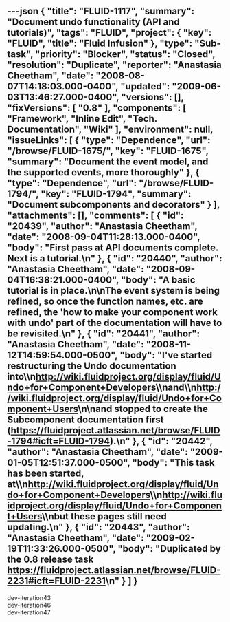 ---json
{
  "title": "FLUID-1117",
  "summary": "Document undo functionality (API and tutorials)",
  "tags": "FLUID",
  "project": {
    "key": "FLUID",
    "title": "Fluid Infusion"
  },
  "type": "Sub-task",
  "priority": "Blocker",
  "status": "Closed",
  "resolution": "Duplicate",
  "reporter": "Anastasia Cheetham",
  "date": "2008-08-07T14:18:03.000-0400",
  "updated": "2009-06-03T13:46:27.000-0400",
  "versions": [],
  "fixVersions": [
    "0.8"
  ],
  "components": [
    "Framework",
    "Inline Edit",
    "Tech. Documentation",
    "Wiki"
  ],
  "environment": null,
  "issueLinks": [
    {
      "type": "Dependence",
      "url": "/browse/FLUID-1675/",
      "key": "FLUID-1675",
      "summary": "Document the event model, and the supported events, more thoroughly"
    },
    {
      "type": "Dependence",
      "url": "/browse/FLUID-1794/",
      "key": "FLUID-1794",
      "summary": "Document subcomponents and decorators"
    }
  ],
  "attachments": [],
  "comments": [
    {
      "id": "20439",
      "author": "Anastasia Cheetham",
      "date": "2008-09-04T11:28:13.000-0400",
      "body": "First pass at API documents complete. Next is a tutorial.\n"
    },
    {
      "id": "20440",
      "author": "Anastasia Cheetham",
      "date": "2008-09-04T16:38:21.000-0400",
      "body": "A basic tutorial is in place.\n\nThe event system is being refined, so once the function names, etc. are refined, the 'how to make your component work with undo' part of the documentation will have to be revisited.\n"
    },
    {
      "id": "20441",
      "author": "Anastasia Cheetham",
      "date": "2008-11-12T14:59:54.000-0500",
      "body": "I've started restructuring the Undo documentation into\\\n<http://wiki.fluidproject.org/display/fluid/Undo+for+Component+Developers>\\\nand\\\n<http://wiki.fluidproject.org/display/fluid/Undo+for+Component+Users>\n\nand stopped to create the Subcomponent documentation first (<https://fluidproject.atlassian.net/browse/FLUID-1794#icft=FLUID-1794>).\n"
    },
    {
      "id": "20442",
      "author": "Anastasia Cheetham",
      "date": "2009-01-05T12:51:37.000-0500",
      "body": "This task has been started, at\\\n<http://wiki.fluidproject.org/display/fluid/Undo+for+Component+Developers>\\\n<http://wiki.fluidproject.org/display/fluid/Undo+for+Component+Users>\\\nbut these pages still need updating.\n"
    },
    {
      "id": "20443",
      "author": "Anastasia Cheetham",
      "date": "2009-02-19T11:33:26.000-0500",
      "body": "Duplicated by the 0.8 release task <https://fluidproject.atlassian.net/browse/FLUID-2231#icft=FLUID-2231>\n"
    }
  ]
}
---
dev-iteration43\
dev-iteration46\
dev-iteration47

        